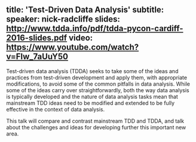 title: 'Test-Driven Data Analysis'
subtitle:
speaker: nick-radcliffe
slides: http://www.tdda.info/pdf/tdda-pycon-cardiff-2016-slides.pdf
video: https://www.youtube.com/watch?v=FIw_7aUuY50
---
Test-driven data analysis (TDDA) seeks to take some of the ideas and practices from test-driven development and apply them, with appropriate modifications, to avoid some of the common pitfalls in data analysis. While some of the ideas carry over straightforwardly, both the way data analysis is typically developed and the nature of data analysis tasks mean that mainstream TDD ideas need to be modified and extended to be fully effective in the context of data analysis.

This talk will compare and contrast mainstream TDD and TDDA, and talk about the challenges and ideas for developing further this important new area.
